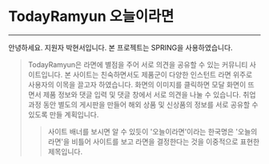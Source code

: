 # TodayRamyun 오늘이라면
------------
안녕하세요. 지원자 박현서입니다. 본 프로젝트는 SPRING을 사용하였습니다.

> TodayRamyun은 라면에 별점을 주어 서로 의견을 공유할 수 있는 커뮤니티 사이트입니다. 본 사이트는 친숙하면서도 제품군이 다양한 인스턴트 라면 위주로 사용자의 이목을 끌고자 하였습니다.
>화면의 이미지를 클릭하면 모달 화면이 뜨면서 제품 정보와 댓글 입력 및 댓글 창에서 서로 의견을 나눌 수 있습니다. 취업 과정 동안 별도의 게시판을 만들어 해외 상품 및 신상품의 정보를 서로 공유할 수 있도록 만들 계획입니다.
>>사이트 배너를 보시면 알 수 있듯이 '오늘이라면'이라는 한국명은 '오늘의 라면'을 비틀어 사이트를 보고 라면을 결정한다는 것을 이중적으로 표현한 제목입니다. 

